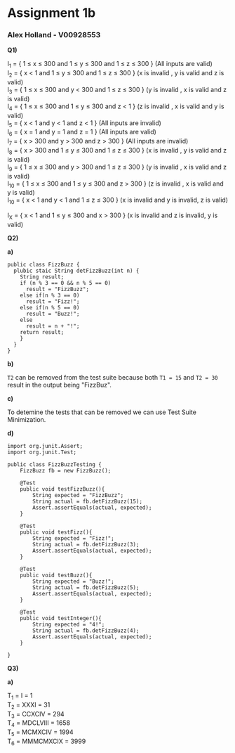 # Assignment 1b
### Alex Holland - V00928553

**Q1)** 

I<sub>1</sub> = { 1 ≤ x ≤ 300 and 1 ≤ y ≤ 300 and 1 ≤ z ≤ 300 } (All inputs are valid) </br>
I<sub>2</sub> = { x < 1 and 1 ≤ y ≤ 300 and 1 ≤ z ≤ 300 } (x is invalid , y is valid and z is valid) </br>
I<sub>3</sub> = { 1 ≤ x ≤ 300 and y < 300 and 1 ≤ z ≤ 300 } (y is invalid , x is valid and z is valid) </br>
I<sub>4</sub> = { 1 ≤ x ≤ 300 and 1 ≤ y ≤ 300 and z < 1 } (z is invalid , x is valid and y is valid) </br>
I<sub>5</sub> = { x < 1 and y < 1 and z < 1 } (All inputs are invalid) </br>
I<sub>6</sub> = { x = 1 and y = 1 and z = 1 } (All inputs are valid) </br>
I<sub>7</sub> = { x > 300 and y > 300 and z > 300 } (All inputs are invalid) </br>
I<sub>8</sub> = { x > 300 and 1 ≤ y ≤ 300 and 1 ≤ z ≤ 300 } (x is invalid , y is valid and z is valid) </br>
I<sub>9</sub> = { 1 ≤ x ≤ 300 and y > 300 and 1 ≤ z ≤ 300 } (y is invalid , x is valid and z is valid) </br>
I<sub>10</sub> = { 1 ≤ x ≤ 300 and 1 ≤ y ≤ 300 and z > 300 } (z is invalid , x is valid and y is valid) </br>
I<sub>10</sub> = { x < 1 and y < 1 and 1 ≤ z ≤ 300 } (x is invalid and y is invalid, z is valid) </br>


I<sub>X</sub> = { x < 1 and 1 ≤ y ≤ 300 and x > 300 } (x is invalid and z is invalid, y is valid) </br>

**Q2)** 

**a)**

```
public class FizzBuzz {
  plubic staic String detFizzBuzz(int n) {
    String result;
    if (n % 3 == 0 && n % 5 == 0)
      result = "FizzBuzz";
    else if(n % 3 == 0)
      result = "Fizz!";
    else if(n % 5 == 0)
      result = "Buzz!";
    else
      result = n + "!";
    return result;
    }
  }
}
```

**b)**

`T2` can be removed from the test suite because both `T1 = 15` and `T2 = 30` result in the output being "FizzBuz".

**c)**

To detemine the tests that can be removed we can use Test Suite Minimization.

**d)**
```
import org.junit.Assert;
import org.junit.Test;

public class FizzBuzzTesting {
    FizzBuzz fb = new FizzBuzz();

    @Test
    public void testFizzBuzz(){
        String expected = "FizzBuzz"; 
        String actual = fb.detFizzBuzz(15);
        Assert.assertEquals(actual, expected);
    }

    @Test
    public void testFizz(){
        String expected = "Fizz!";
        String actual = fb.detFizzBuzz(3);
        Assert.assertEquals(actual, expected);
    }

    @Test
    public void testBuzz(){
        String expected = "Buzz!";
        String actual = fb.detFizzBuzz(5);
        Assert.assertEquals(actual, expected);
    }
    
    @Test
    public void testInteger(){
        String expected = "4!";
        String actual = fb.detFizzBuzz(4);
        Assert.assertEquals(actual, expected);
    }
    
}
```

**Q3)**

**a)**

T<sub>1</sub> = I = 1 </br>
T<sub>2</sub> = XXXI = 31</br>
T<sub>3</sub> = CCXCIV = 294</br>
T<sub>4</sub> = MDCLVIII = 1658</br>
T<sub>5</sub> = MCMXCIV = 1994 </br>
T<sub>6</sub> = MMMCMXCIX = 3999 </br>


